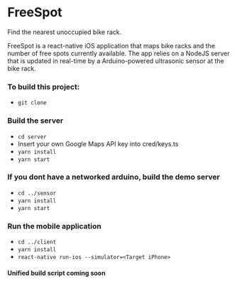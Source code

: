 # FreeSpot
Find the nearest unoccupied bike rack.

FreeSpot is a react-native iOS application that maps bike racks and the number of free spots currently available. The app relies on a NodeJS server that is updated in real-time by a Arduino-powered ultrasonic sensor at the bike rack.

### To build this project:
- `git clone`
### Build the server
- `cd server`
- Insert your own Google Maps API key into cred/keys.ts
- `yarn install`
- `yarn start`
### If you dont have a networked arduino, build the demo server
- `cd ../sensor`
- `yarn install`
- `yarn start`

### Run the mobile application
- `cd ../client`
- `yarn install`
- `react-native run-ios --simulator=<Target iPhone>`

#### Unified build script coming soon

